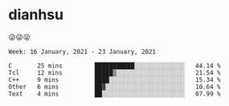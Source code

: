
# dianhsu

:stuck_out_tongue_winking_eye::stuck_out_tongue_winking_eye::stuck_out_tongue_winking_eye:

<!--START_SECTION:waka-->
```text
Week: 16 January, 2021 - 23 January, 2021

C       25 mins         ███████████░░░░░░░░░░░░░░   44.14 % 
Tcl     12 mins         █████▒░░░░░░░░░░░░░░░░░░░   21.54 % 
C++     9 mins          ████░░░░░░░░░░░░░░░░░░░░░   15.34 % 
Other   6 mins          ██▓░░░░░░░░░░░░░░░░░░░░░░   10.64 % 
Text    4 mins          ██░░░░░░░░░░░░░░░░░░░░░░░   07.99 % 
```
<!--END_SECTION:waka-->
